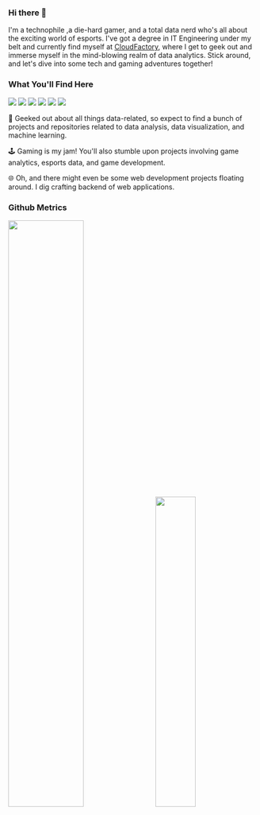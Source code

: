 ### Hi there 👋

I'm a technophile ,a die-hard gamer, and a total data nerd who's all about the exciting world of esports. I've got a degree in IT Engineering under my belt and currently find myself at <a target='blank' href = 'https://www.cloudfactory.com/'>CloudFactory</a>, where I get to geek out and immerse myself in the mind-blowing realm of data analytics. Stick around, and let's dive into some tech and gaming adventures together!

### What You'll Find Here

<img src = 'https://img.shields.io/badge/dbt-FF694B?style=for-the-badge&logo=dbt&logoColor=white'> <img src = 'https://img.shields.io/badge/Supabase-181818?style=for-the-badge&logo=supabase&logoColor=white'> <img src = 'https://img.shields.io/badge/Python-FFD43B?style=for-the-badge&logo=python&logoColor=blue'> <img src = 'https://img.shields.io/badge/Django-092E20?style=for-the-badge&logo=django&logoColor=green'> <img src = 'https://img.shields.io/badge/Github%20Actions-282a2e?style=for-the-badge&logo=githubactions&logoColor=367cfe'> <img src = 'https://img.shields.io/badge/Valorant-fa4454?style=for-the-badge&logo=valorant&logoColor=white'>

🧠 Geeked out about all things data-related, so expect to find a bunch of projects and repositories related to data analysis, data visualization, and machine learning.

🕹️ Gaming is my jam! You'll also stumble upon projects involving game analytics, esports data, and game development.

🌐 Oh, and there might even be some web development projects floating around. I dig crafting backend of web applications.


### Github Metrics
<div class='container'>
<img style="height: auto; width: 55%;" class="img" src="https://github-readme-stats.vercel.app/api?username=deepsonshrestha&show_icons=true&hide_border=true&count_private=true&include_all_commits=true&theme=calm&custom_title=Github%20Stats" />
&nbsp;
&nbsp;
<img style="height: auto; width: 40%;" class="img" src="https://github-readme-stats.vercel.app/api/top-langs/?username=deepsonshrestha&layout=compact&theme=calm&hide_border=true&custom_title=Programming%20Languages&size_weight=0.5&count_weight=0.5" />
</div>

